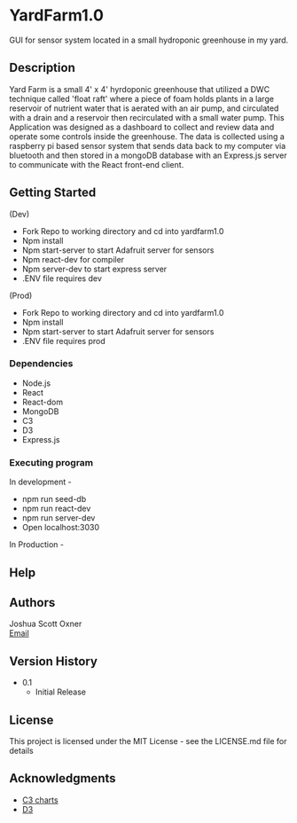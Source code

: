# YardFarm1.0

GUI for sensor system located in a small hydroponic greenhouse in my yard.


## Description

Yard Farm is a small 4' x 4' hyrdoponic greenhouse that utilized a DWC technique called 'float raft' where a piece of foam holds plants in a large reservoir of nutrient water that is aerated with an air pump, and circulated with a drain and a reservoir then recirculated with a small water pump. This Application was designed as a dashboard to collect and review data and operate some controls inside the greenhouse. The data is collected using a raspberry pi based sensor system that sends data back to my computer via bluetooth and then stored in a mongoDB database with an Express.js server to communicate with the React front-end client.

## Getting Started
(Dev)
* Fork Repo to working directory and cd into yardfarm1.0
* Npm install
* Npm start-server to start Adafruit server for sensors
* Npm react-dev for compiler
* Npm server-dev to start express server
* .ENV file requires dev

(Prod)
* Fork Repo to working directory and cd into yardfarm1.0
* Npm install
* Npm start-server to start Adafruit server for sensors
* .ENV file requires prod 


### Dependencies

* Node.js
* React
* React-dom
* MongoDB
* C3
* D3
* Express.js

### Executing program

In development -
* npm run seed-db
* npm run react-dev
* npm run server-dev
* Open localhost:3030

In Production -

## Help


## Authors

Joshua Scott Oxner  
[Email](bohemus@hotmail.com)

## Version History

* 0.1
    * Initial Release

## License

This project is licensed under the MIT License - see the LICENSE.md file for details

## Acknowledgments

* [C3 charts](https://github.com/matiassingers/awesome-readme)
* [D3](https://gist.github.com/PurpleBooth/109311bb0361f32d87a2)
